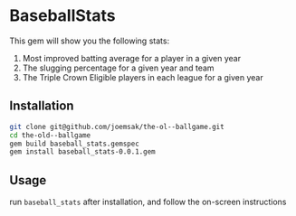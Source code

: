 # BaseballStats

This gem will show you the following stats:

1. Most improved batting average for a player in a given year
2. The slugging percentage for a given year and team
3. The Triple Crown Eligible players in each league for a given year

## Installation

```bash
git clone git@github.com/joemsak/the-ol--ballgame.git
cd the-old--ballgame
gem build baseball_stats.gemspec
gem install baseball_stats-0.0.1.gem
```

## Usage

run `baseball_stats` after installation, and follow the on-screen instructions
